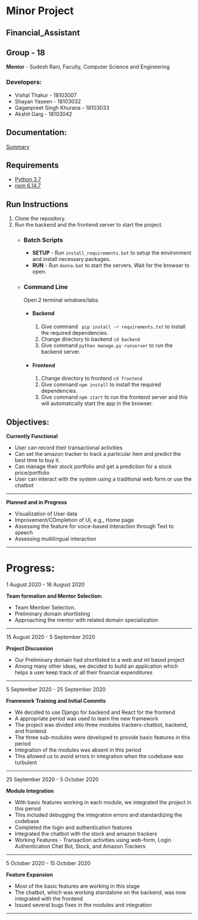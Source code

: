 # Minor Project
## Financial_Assistant

## Group - 18

**Mentor** -  Sudesh Rani, Faculty, Computer Science and Engineering

### Developers:

- Vishal Thakur - 18103007
- Shayan Yaseen - 18103032
- Gaganpreet Singh Khurana - 18103033
- Akshit Garg - 18103042

## Documentation:

[Summary](https://docs.google.com/document/d/e/2PACX-1vTOTM-U3jg__7pfAhukVKwP5QTQv3WoCXxfo-fjr5FjjX2IrqEN7Tc0SAIHljEXob_cXVm-KZLrUgwe/pub)

## Requirements
<ul>
<li><a href="https://www.python.org/downloads/release/python-379/">Python 3.7</a></li>
<li><a href="https://www.npmjs.com/get-npm">npm 6.14.7</a></li>
</ul>

## Run Instructions
<ol>
    <li>Clone the repository.</li>
    <li>Run the backend and the frontend server to start the project.
    <ul>
    <li><h3>Batch Scripts</h3>
    <ul>
        <li>
            <b>SETUP</b>
            - Run <code>install_requirements.bat</code> to setup the environment and install necessary packages.</li>
        <li>
            <b>RUN</b> 
            - Run <code>donna.bat</code> to start the servers. Wait for the browser to open.</li>
    </ul></li>
        <li><h3>Command Line </h3>
        Open 2 terminal windows/tabs.
        <ul>
            <li><h4>Backend</h4>
            <ol>
              <li>Give command <code> pip install -r requirements.txt</code> to install the required dependencies.</li>
              <li>Change directory to backend  <code>cd backend</code></li>
              <li>Give command <code>python manage.py runserver</code> to run the backend server. </li>
            </ol></li>
            <li><h4>Frontend</h4>
            <ol>
              <li>Change directory to frontend  <code>cd frontend</code></li>
              <li>Give command <code>npm install</code> to install the required dependencies.</li>
              <li>Give command <code>npm start</code> to run the frontend server and this will automatically start the app in the browser. </li>
            </ol></li>
        </ul></li>
    </ul></li>
</ol>   


## Objectives:

**Currently Functional**

- User can record their transactional activities
- Can set the amazon tracker to track a particular item and predict the best time to buy it. 
- Can manage their stock portfolio and get a prediction for a stock price/portfolio
- User can interact with the system using a traditional web form or use the chatbot

---

**Planned and in Progress** 

- Visualization of User data
- Improvement/COmpletion of UI, e.g., Home page
- Assessing the feature for voice-based interaction through Text to speech 
- Assessing multilingual interaction

---

# Progress:

1 August 2020 - 16 August 2020

**Team formation and Mentor Selection:**

- Team Member Selection.
- Preliminary domain shortlisting
- Approaching the mentor with related domain specialization

---
15 August 2020 - 5 September 2020

**Project Discussion**

- Our Preliminary domain had shortlisted to a web and ml based project
- Among many other ideas, we decided to build an application which helps a user keep track of all their financial expenditures

---
5 September 2020 - 25 September 2020

**Framework Training and Initial Commits**

- We decided to use Django for backend and React for the frontend
- A appropriate period was used to learn the new framework
- The project was divided into three modules trackers-chatbot, backend, and frontend 
- The three sub-modules were developed to provide basic features in this period
- Integration of the modules was absent in this period
- This allowed us to avoid errors in integration when the codebase was turbulent

---

25 September 2020 - 5 October 2020

**Module Integration**

- With basic features working in each module, we integrated the project in this period
- This included debugging the integration errors and standardizing the codebase
- Completed the login and authentication features
- Integrated the chatbot with the stock and amazon trackers
- Working Features - Transaction activities using web-form, Login Authentication Chat Bot, Stock, and Amazon Trackers

---
5 October 2020 - 15 October 2020

**Feature Expansion**

- Most of the basic features are working in this stage
- The chatbot, which was working standalone on the backend, was  now integrated with the frontend
- Issued several bugs fixes in the modules and integration

---
